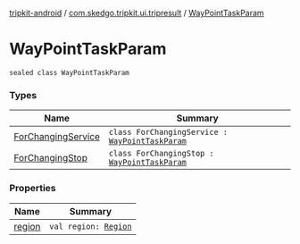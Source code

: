 [tripkit-android](../../index.md) / [com.skedgo.tripkit.ui.tripresult](../index.md) / [WayPointTaskParam](./index.md)

# WayPointTaskParam

`sealed class WayPointTaskParam`

### Types

| Name | Summary |
|---|---|
| [ForChangingService](-for-changing-service/index.md) | `class ForChangingService : `[`WayPointTaskParam`](./index.md) |
| [ForChangingStop](-for-changing-stop/index.md) | `class ForChangingStop : `[`WayPointTaskParam`](./index.md) |

### Properties

| Name | Summary |
|---|---|
| [region](region.md) | `val region: `[`Region`](../../com.skedgo.tripkit.common.model/-region/index.md) |
